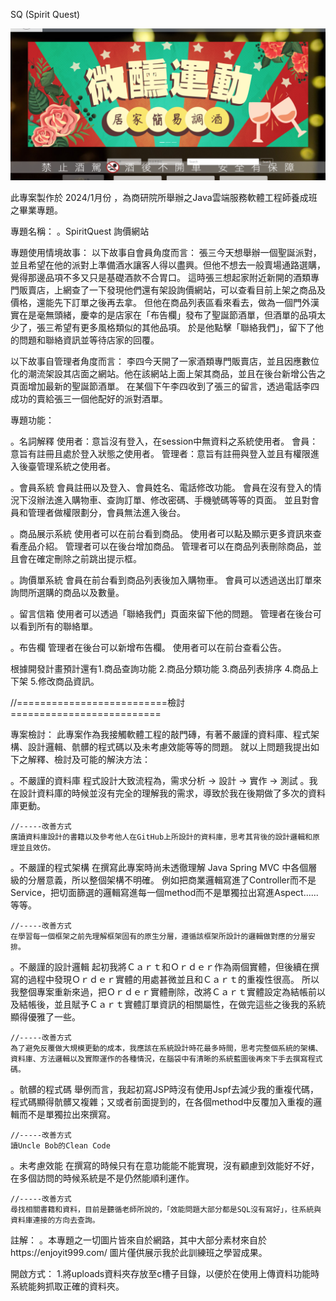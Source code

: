 SQ (Spirit Quest)

![RUNOOB](sq.png)

此專案製作於 2024/1月份 ，為商研院所舉辦之Java雲端服務軟體工程師養成班之畢業專題。

專題名稱：
。SpiritQuest 詢價網站

專題使用情境故事：
以下故事自會員角度而言：
    張三今天想舉辦一個聖誕派對，並且希望在他的派對上準備酒水讓客人得以盡興。但他不想去一般賣場通路選購，覺得那邊品項不多又只是基礎酒款不合胃口。
    這時張三想起家附近新開的酒類專門販賣店，上網查了一下發現他們還有架設詢價網站，可以查看目前上架之商品及價格，還能先下訂單之後再去拿。
    但他在商品列表區看來看去，做為一個門外漢實在是毫無頭緒，慶幸的是店家在「布告欄」發布了聖誕節酒單，但酒單的品項太少了，張三希望有更多風格類似的其他品項。
    於是他點擊「聯絡我們」，留下了他的問題和聯絡資訊並等待店家的回覆。

以下故事自管理者角度而言：
    李四今天開了一家酒類專門販賣店，並且因應數位化的潮流架設其店面之網站。他在該網站上面上架其商品，並且在後台新增公告之頁面增加最新的聖誕節酒單。
    在某個下午李四收到了張三的留言，透過電話李四成功的賣給張三一個他配好的派對酒單。

專題功能：

。名詞解釋
    使用者：意旨沒有登入，在session中無資料之系統使用者。
    會員：意旨有註冊且處於登入狀態之使用者。
    管理者：意旨有註冊與登入並且有權限進入後臺管理系統之使用者。
    
。會員系統
    會員註冊以及登入、會員姓名、電話修改功能。
    會員在沒有登入的情況下沒辦法進入購物車、查詢訂單、修改密碼、手機號碼等等的頁面。
    並且對會員和管理者做權限劃分，會員無法進入後台。
    
。商品展示系統
    使用者可以在前台看到商品。
    使用者可以點及顯示更多資訊來查看產品介紹。
    管理者可以在後台增加商品。
    管理者可以在商品列表刪除商品，並且會在確定刪除之前跳出提示框。
    
。詢價單系統
    會員在前台看到商品列表後加入購物車。
    會員可以透過送出訂單來詢問所選購的商品以及數量。
    
。留言信箱
    使用者可以透過「聯絡我們」頁面來留下他的問題。
    管理者在後台可以看到所有的聯絡單。
    
。布告欄
    管理者在後台可以新增布告欄。
    使用者可以在前台查看公告。

根據開發計畫預計還有1.商品查詢功能  2.商品分類功能  3.商品列表排序  4.商品上下架  5.修改商品資訊。

//==========================檢討==========================

專案檢討：
    此專案作為我接觸軟體工程的敲門磚，有著不嚴謹的資料庫、程式架構、設計邏輯、骯髒的程式碼以及未考慮效能等等的問題。
    就以上問題我提出如下之解釋、檢討及可能的解決方法：
    
。不嚴謹的資料庫
    程式設計大致流程為，需求分析 -> 設計 -> 實作 -> 測試 。我在設計資料庫的時候並沒有完全的理解我的需求，導致於我在後期做了多次的資料庫更動。
    
    //-----改善方式
    廣讀資料庫設計的書籍以及參考他人在GitHub上所設計的資料庫，思考其背後的設計邏輯和原理並且效仿。

。不嚴謹的程式架構
    在撰寫此專案時尚未透徹理解 Java Spring MVC 中各個層級的分層意義，所以整個架構不明確。
    例如把商業邏輯寫進了Controller而不是Service，把切面篩選的邏輯寫進每一個method而不是單獨拉出寫進Aspect......等等。
    
    //-----改善方式
    在學習每一個框架之前先理解框架固有的原生分層，遵循該框架所設計的邏輯做對應的分層安排。

。不嚴謹的設計邏輯
    起初我將Ｃａｒｔ和Ｏｒｄｅｒ作為兩個實體，但後續在撰寫的過程中發現Ｏｒｄｅｒ實體的用處甚微並且和Ｃａｒｔ的重複性很高。
    所以我整個專案重新來過，把Ｏｒｄｅｒ實體刪除，改將Ｃａｒｔ實體設定為結帳前以及結帳後，並且賦予Ｃａｒｔ實體訂單資訊的相關屬性，在做完這些之後我的系統顯得優雅了一些。
    
    //-----改善方式
    為了避免反覆做大規模更動的成本，我應該在系統設計時花最多時間，思考完整個系統的架構、資料庫、方法邏輯以及實際運作的各種情況，在腦袋中有清晰的系統藍圖後再來下手去撰寫程式碼。

。骯髒的程式碼
    舉例而言，我起初寫JSP時沒有使用Jspf去減少我的重複代碼，程式碼顯得骯髒又複雜；又或者前面提到的，在各個method中反覆加入重複的邏輯而不是單獨拉出來撰寫。
    
    //-----改善方式
    讀Uncle Bob的Clean Code 

。未考慮效能
    在撰寫的時候只有在意功能能不能實現，沒有顧慮到效能好不好，在多個訪問的時候系統是不是仍然能順利運作。
    
    //-----改善方式
    尋找相關書籍和資料，目前是聽循老師所說的，「效能問題大部分都是SQL沒有寫好」，往系統與資料庫連接的方向去查詢。

註解：
。本專題之一切圖片皆來自於網路，其中大部分素材來自於https://enjoyit999.com/
圖片僅供展示我於此訓練班之學習成果。

開啟方式：
1.將uploads資料夾存放至c槽子目錄，以便於在使用上傳資料功能時系統能夠抓取正確的資料夾。

